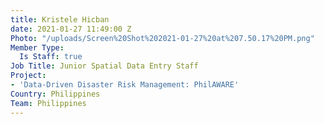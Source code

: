 ```yaml
---
title: Kristele Hicban
date: 2021-01-27 11:49:00 Z
Photo: "/uploads/Screen%20Shot%202021-01-27%20at%207.50.17%20PM.png"
Member Type:
  Is Staff: true
Job Title: Junior Spatial Data Entry Staff
Project:
- 'Data-Driven Disaster Risk Management: PhilAWARE'
Country: Philippines
Team: Philippines
---
```


